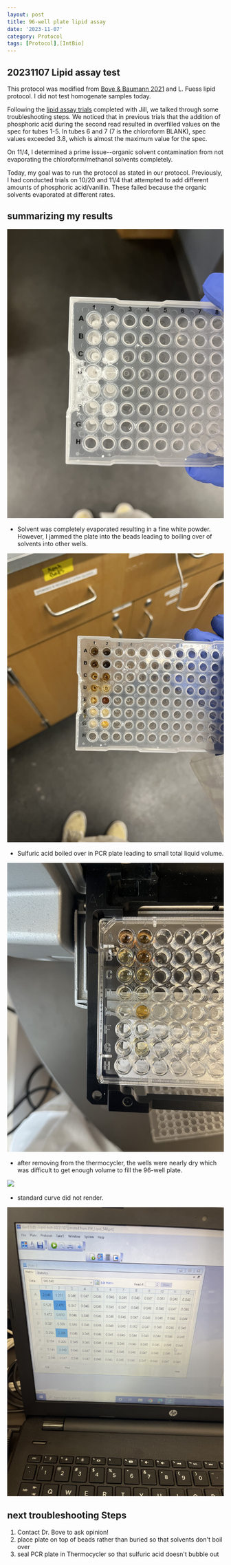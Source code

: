 ```yaml
---
layout: post
title: 96-well plate lipid assay
date: '2023-11-07'
category: Protocol
tags: [Protocol],[IntBio]
---
```


## 20231107 Lipid assay test

This protocol was modified from [Bove & Baumann 2021](https://www.protocols.io/view/coral-lipid-assay-for-96-well-plates-q26g789pqlwz/v1) and L. Fuess lipid protocol. I did not test homogenate samples today.

Following the [lipid assay trials](https://github.com/JillAshey/JillAshey_Putnam_Lab_Notebook/blob/master/_posts/2023-09-26-Lipid-Assay-Test.md?plain=1) completed with Jill, we talked through some troubleshooting steps. We noticed that in previous trials that the addition of phosphoric acid during the second read resulted in overfilled values on the spec for tubes 1-5. In tubes 6 and 7 (7 is the chloroform BLANK), spec values exceeded 3.8, which is almost the maximum value for the spec.

On 11/4, I determined a prime issue--organic solvent contamination from not evaporating the chloroform/methanol solvents completely.

Today, my goal was to run the protocol as stated in our protocol. Previously, I had conducted trials on 10/20 and 11/4 that attempted to add different amounts of phosphoric acid/vanillin. These failed because the organic solvents evaporated at different rates.

## summarizing my results

![](https://github.com/laurenzane/Zane_Putnam_Lab_Notebook/blob/master/images/lipid-trial-20231107/1-solvent-evaporation.jpg)

* Solvent was completely evaporated resulting in a fine white powder. However, I jammed the plate into the beads leading to boiling over of solvents into other wells.

![](https://github.com/laurenzane/Zane_Putnam_Lab_Notebook/blob/master/images/lipid-trial-20231107/2-sulfuric-acid-incubation.jpg)

* Sulfuric acid boiled over in PCR plate leading to small total liquid volume.

![](https://github.com/laurenzane/Zane_Putnam_Lab_Notebook/blob/master/images/lipid-trial-20231107/3-initial-read.jpg)

* after removing from the thermocycler, the wells were nearly dry which was difficult to get enough volume to fill the 96-well plate.

![](https://github.com/laurenzane/Zane_Putnam_Lab_Notebook/blob/master/images/lipid-trial-20231107/4-initial-values.jpg)
* standard curve did not render.

![](https://github.com/laurenzane/Zane_Putnam_Lab_Notebook/blob/master/images/lipid-trial-20231107/5-final-values.jpg)


## next troubleshooting Steps

1. Contact Dr. Bove to ask opinion!
2. place plate on top of beads rather than buried so that solvents don't boil over
3. seal PCR plate in Thermocycler so that sulfuric acid doesn't bubble out

